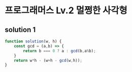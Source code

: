 # 프로그래머스 Lv.2 멀쩡한 사각형

## solution 1

```javascript
function solution(w, h) {
    const gcd = (a,b) => {
        return b === 0 ? a : gcd(b,a%b);
    }
    return w*h - (w+h - gcd(w,h));
}
```